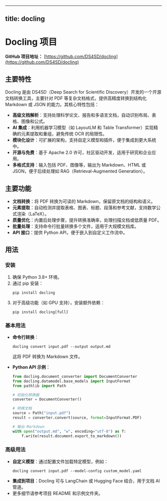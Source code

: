 
---
title: docling
---

# Docling 项目

**GitHub 项目地址：** [https://github.com/DS4SD/docling](https://github.com/DS4SD/docling)

## 主要特性
Docling 是由 DS4SD（Deep Search for Scientific Discovery）开发的一个开源文档转换工具，主要针对 PDF 等复杂文档格式，提供高精度转换到结构化 Markdown 或 JSON 的能力。其核心特性包括：
- **高级文档解析**：支持处理科学论文、报告和多语言文档，自动识别布局、表格、图像和公式。
- **AI 集成**：利用机器学习模型（如 LayoutLM 和 Table Transformer）实现精确的元素提取和重组，避免传统 OCR 的局限性。
- **模块化设计**：可扩展的架构，支持自定义模型和插件，便于集成到更大系统中。
- **开源与免费**：基于 Apache 2.0 许可，社区驱动开发，适用于研究和企业应用。
- **多格式支持**：输入包括 PDF、图像等，输出为 Markdown、HTML 或 JSON，便于后续处理如 RAG（Retrieval-Augmented Generation）。

## 主要功能
- **文档转换**：将 PDF 转换为可读的 Markdown，保留原文档的结构和语义。
- **元素提取**：自动检测并提取表格、图表、标题、段落和参考文献，支持数学公式渲染（LaTeX）。
- **质量优化**：内置后处理步骤，提升转换准确率，处理扫描文档或低质量 PDF。
- **批量处理**：支持命令行批量转换多个文件，适用于大规模文档库。
- **API 接口**：提供 Python API，便于嵌入到自定义工作流中。

## 用法
### 安装
1. 确保 Python 3.8+ 环境。
2. 通过 pip 安装：
   ```
   pip install docling
   ```
3. 对于高级功能（如 GPU 支持），安装额外依赖：
   ```
   pip install docling[full]
   ```

### 基本用法
- **命令行转换**：
  ```
  docling convert input.pdf --output output.md
  ```
  这将 PDF 转换为 Markdown 文件。

- **Python API 示例**：
  ```python
  from docling.document_converter import DocumentConverter
  from docling.datamodel.base_models import InputFormat
  from pathlib import Path

  # 初始化转换器
  converter = DocumentConverter()

  # 转换文档
  source = Path("input.pdf")
  result = converter.convert(source, format=InputFormat.PDF)

  # 输出 Markdown
  with open("output.md", "w", encoding="utf-8") as f:
      f.write(result.document.export_to_markdown())
  ```

### 高级用法
- **自定义模型**：通过配置文件加载特定模型，例如：
  ```
  docling convert input.pdf --model-config custom_model.yaml
  ```
- **集成到项目**：Docling 可与 LangChain 或 Hugging Face 结合，用于文档 AI 管道。
- 更多细节请参考项目 README 和示例文件夹。